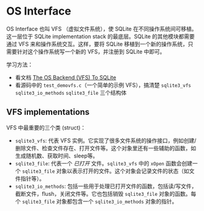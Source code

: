 # OS Interface

OS Interface 也叫 VFS （虚拟文件系统），使 SQLite 在不同操作系统间可移植。这一层位于 SQLite implementation stack 的最底层。SQLite 的其他模块都需要通过 VFS 来和操作系统交互。这样，要将 SQLite 移植到一个新的操作系统，只需要针对这个操作系统写一个新的 VFS，并注册到 SQLite 中即可。

学习方法：

+ 看文档 [The OS Backend (VFS) To SQLite](https://link.zhihu.com/?target=http%3A//www.sqlite.org/vfs.html)
+ 看源码中的 `test_demovfs.c`（一个简单的示例 VFS），搞清楚 `sqlite3_vfs` `sqlite3_io_methods` `sqlite3_file` 三个结构体

## VFS implementations

VFS 中最重要的三个类 (struct)：

+ `sqlite3_vfs`: 代表 VFS 实例。它实现了很多文件系统的操作接口，例如创建/删除文件、检查文件存在、打开文件等。这个对象里还有一些辅助的函数，如生成随机数、获取时间、sleep等。
+ `sqlite3_file`: 代表一个 *已打开* 文件。`sqlite3_vfs` 中的 `xOpen` 函数会创建一个 `sqlite3_file` 对象以表示打开的文件。这个对象会记录文件的状态（如文件指针等）。
+ `sqlite3_io_methods`: 包括一些用于处理已打开文件的函数，包括读/写文件，截断文件，flush，关闭文件等。它也包括销毁 `sqlite3_file` 对象的函数。每个 `sqlite3_file` 对象都包含一个 `sqlite3_io_methods` 对象的指针。
